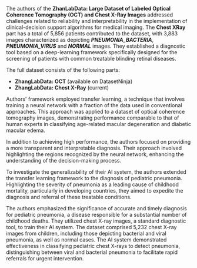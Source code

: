 The authors of the **ZhanLabData: Large Dataset of Labeled Optical Coherence Tomography (OCT) and Chest X-Ray Images** addressed challenges related to reliability and interpretability in the implementation of clinical-decision support algorithms for medical imaging. The **Chest XRay** part has a total of 5,856 patients contributed to the dataset, with 3,883 images characterized as depicting ***PNEUMONIA_BACTERIA***, ***PNEUMONIA_VIRUS*** and ***NORMAL*** images. They established a diagnostic tool based on a deep-learning framework specifically designed for the screening of patients with common treatable blinding retinal diseases.

The full dataset consists of the following parts:

- **ZhangLabData: OCT** (available on DatasetNinja)
- **ZhangLabData: Chest X-Ray** (current)


Authors' framework employed transfer learning, a technique that involves training a neural network with a fraction of the data used in conventional approaches. This approach was applied to a dataset of optical coherence tomography images, demonstrating performance comparable to that of human experts in classifying age-related macular degeneration and diabetic macular edema.

In addition to achieving high performance, the authors focused on providing a more transparent and interpretable diagnosis. Their approach involved highlighting the regions recognized by the neural network, enhancing the understanding of the decision-making process.

To investigate the generalizability of their AI system, the authors extended the transfer learning framework to the diagnosis of pediatric pneumonia. Highlighting the severity of pneumonia as a leading cause of childhood mortality, particularly in developing countries, they aimed to expedite the diagnosis and referral of these treatable conditions.

The authors emphasized the significance of accurate and timely diagnosis for pediatric pneumonia, a disease responsible for a substantial number of childhood deaths. They utilized chest X-ray images, a standard diagnostic tool, to train their AI system. The dataset comprised 5,232 chest X-ray images from children, including those depicting bacterial and viral pneumonia, as well as normal cases. The AI system demonstrated effectiveness in classifying pediatric chest X-rays to detect pneumonia, distinguishing between viral and bacterial pneumonia to facilitate rapid referrals for urgent intervention.

